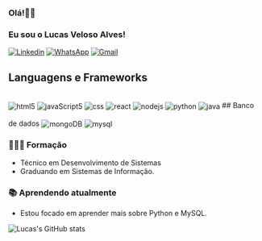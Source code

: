 
### Olá!👋🏽

### Eu sou o Lucas Veloso Alves!
[![Linkedin](https://img.shields.io/badge/LinkedIn-0077B5?style=for-the-badge&logo=linkedin&logoColor=white)](https://www.linkedin.com/in/lucas-veloso-alves-70a2a3219/)
[![WhatsApp](https://img.shields.io/badge/WhatsApp-25D366?style=for-the-badge&logo=whatsapp&logoColor=white)](https://api.whatsapp.com/send?phone=5571996579989)
[![Gmail](https://img.shields.io/badge/Gmail-D14836?style=for-the-badge&logo=gmail&logoColor=white)](mailto:lucasvalves98@gmail.com)
## Languagens e Frameworks
<div style="display:inline-block" ><br/>
<img align="center" alt="html5" src="https://img.shields.io/badge/HTML5-E34F26?style=for-the-badge&logo=html5&logoColor=white" >
<img align="center" alt="javaScript5" src="https://img.shields.io/badge/JavaScript-323330?style=for-the-badge&logo=javascript&logoColor=F7DF1E" >
<img align="center" alt="css" src="https://img.shields.io/badge/CSS3-1572B6?style=for-the-badge&logo=css3&logoColor=white" >
<img align="center" alt="react" src="https://img.shields.io/badge/React-20232A?style=for-the-badge&logo=react&logoColor=61DAFB" >
<img align="center" alt="nodejs" src="https://img.shields.io/badge/Node.js-43853D?style=for-the-badge&logo=node.js&logoColor=white" >
<img align="center" alt="python" src="https://img.shields.io/badge/Python-14354C?style=for-the-badge&logo=python&logoColor=white" >
<img align="center" alt="java" src="https://img.shields.io/badge/Java-ED8B00?style=for-the-badge&logo=java&logoColor=white" >

</div>
## Banco de dados
<div style="display:inline-block" ><br/>
<img align="center" alt="mongoDB" src="https://img.shields.io/badge/MongoDB-4EA94B?style=for-the-badge&logo=mongodb&logoColor=white" >
<img align="center" alt="mysql" src="https://img.shields.io/badge/MySQL-00000F?style=for-the-badge&logo=mysql&logoColor=white" >
</div>

### 👨🏽‍🎓 Formação
- Técnico em Desenvolvimento de Sistemas
- Graduando em Sistemas de Informação.


### 📚 Aprendendo atualmente
- Estou focado em aprender mais sobre Python e MySQL.

![Lucas's GitHub stats](https://github-readme-stats.vercel.app/api?username=Lucasvalves&show_icons=true&theme=transparent)

